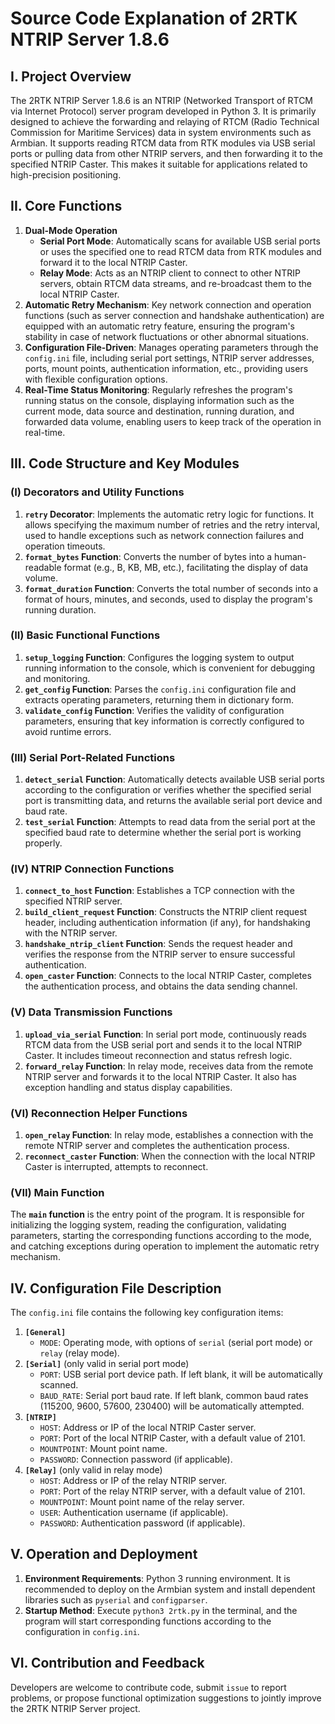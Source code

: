 # Source Code Explanation of 2RTK NTRIP Server 1.8.6

## I. Project Overview
The 2RTK NTRIP Server 1.8.6 is an NTRIP (Networked Transport of RTCM via Internet Protocol) server program developed in Python 3. It is primarily designed to achieve the forwarding and relaying of RTCM (Radio Technical Commission for Maritime Services) data in system environments such as Armbian. It supports reading RTCM data from RTK modules via USB serial ports or pulling data from other NTRIP servers, and then forwarding it to the specified NTRIP Caster. This makes it suitable for applications related to high-precision positioning.

## II. Core Functions
1. **Dual-Mode Operation**
    - **Serial Port Mode**: Automatically scans for available USB serial ports or uses the specified one to read RTCM data from RTK modules and forward it to the local NTRIP Caster.
    - **Relay Mode**: Acts as an NTRIP client to connect to other NTRIP servers, obtain RTCM data streams, and re-broadcast them to the local NTRIP Caster.
2. **Automatic Retry Mechanism**: Key network connection and operation functions (such as server connection and handshake authentication) are equipped with an automatic retry feature, ensuring the program's stability in case of network fluctuations or other abnormal situations.
3. **Configuration File-Driven**: Manages operating parameters through the `config.ini` file, including serial port settings, NTRIP server addresses, ports, mount points, authentication information, etc., providing users with flexible configuration options.
4. **Real-Time Status Monitoring**: Regularly refreshes the program's running status on the console, displaying information such as the current mode, data source and destination, running duration, and forwarded data volume, enabling users to keep track of the operation in real-time.

## III. Code Structure and Key Modules
### (I) Decorators and Utility Functions
1. **`retry` Decorator**: Implements the automatic retry logic for functions. It allows specifying the maximum number of retries and the retry interval, used to handle exceptions such as network connection failures and operation timeouts.
2. **`format_bytes` Function**: Converts the number of bytes into a human-readable format (e.g., B, KB, MB, etc.), facilitating the display of data volume.
3. **`format_duration` Function**: Converts the total number of seconds into a format of hours, minutes, and seconds, used to display the program's running duration.

### (II) Basic Functional Functions
1. **`setup_logging` Function**: Configures the logging system to output running information to the console, which is convenient for debugging and monitoring.
2. **`get_config` Function**: Parses the `config.ini` configuration file and extracts operating parameters, returning them in dictionary form.
3. **`validate_config` Function**: Verifies the validity of configuration parameters, ensuring that key information is correctly configured to avoid runtime errors.

### (III) Serial Port-Related Functions
1. **`detect_serial` Function**: Automatically detects available USB serial ports according to the configuration or verifies whether the specified serial port is transmitting data, and returns the available serial port device and baud rate.
2. **`test_serial` Function**: Attempts to read data from the serial port at the specified baud rate to determine whether the serial port is working properly.

### (IV) NTRIP Connection Functions
1. **`connect_to_host` Function**: Establishes a TCP connection with the specified NTRIP server.
2. **`build_client_request` Function**: Constructs the NTRIP client request header, including authentication information (if any), for handshaking with the NTRIP server.
3. **`handshake_ntrip_client` Function**: Sends the request header and verifies the response from the NTRIP server to ensure successful authentication.
4. **`open_caster` Function**: Connects to the local NTRIP Caster, completes the authentication process, and obtains the data sending channel.

### (V) Data Transmission Functions
1. **`upload_via_serial` Function**: In serial port mode, continuously reads RTCM data from the USB serial port and sends it to the local NTRIP Caster. It includes timeout reconnection and status refresh logic.
2. **`forward_relay` Function**: In relay mode, receives data from the remote NTRIP server and forwards it to the local NTRIP Caster. It also has exception handling and status display capabilities.

### (VI) Reconnection Helper Functions
1. **`open_relay` Function**: In relay mode, establishes a connection with the remote NTRIP server and completes the authentication process.
2. **`reconnect_caster` Function**: When the connection with the local NTRIP Caster is interrupted, attempts to reconnect.

### (VII) Main Function
The **`main` function** is the entry point of the program. It is responsible for initializing the logging system, reading the configuration, validating parameters, starting the corresponding functions according to the mode, and catching exceptions during operation to implement the automatic retry mechanism.

## IV. Configuration File Description
The `config.ini` file contains the following key configuration items:
1. **`[General]`**
    - `MODE`: Operating mode, with options of `serial` (serial port mode) or `relay` (relay mode).
2. **`[Serial]`** (only valid in serial port mode)
    - `PORT`: USB serial port device path. If left blank, it will be automatically scanned.
    - `BAUD_RATE`: Serial port baud rate. If left blank, common baud rates (115200, 9600, 57600, 230400) will be automatically attempted.
3. **`[NTRIP]`**
    - `HOST`: Address or IP of the local NTRIP Caster server.
    - `PORT`: Port of the local NTRIP Caster, with a default value of 2101.
    - `MOUNTPOINT`: Mount point name.
    - `PASSWORD`: Connection password (if applicable).
4. **`[Relay]`** (only valid in relay mode)
    - `HOST`: Address or IP of the relay NTRIP server.
    - `PORT`: Port of the relay NTRIP server, with a default value of 2101.
    - `MOUNTPOINT`: Mount point name of the relay server.
    - `USER`: Authentication username (if applicable).
    - `PASSWORD`: Authentication password (if applicable).

## V. Operation and Deployment
1. **Environment Requirements**: Python 3 running environment. It is recommended to deploy on the Armbian system and install dependent libraries such as `pyserial` and `configparser`.
2. **Startup Method**: Execute `python3 2rtk.py` in the terminal, and the program will start corresponding functions according to the configuration in `config.ini`.

## VI. Contribution and Feedback
Developers are welcome to contribute code, submit `issue` to report problems, or propose functional optimization suggestions to jointly improve the 2RTK NTRIP Server project. 
